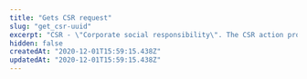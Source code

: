 ```yaml
---
title: "Gets CSR request"
slug: "get_csr-uuid"
excerpt: "CSR - \"Corporate social responsibility\". The CSR action provides specific logic to exchange multiple credentials and presentations with a partner directly. The TRUST&TRACE UI directly supports the answering of a CSR request."
hidden: false
createdAt: "2020-12-01T15:59:15.438Z"
updatedAt: "2020-12-01T15:59:15.438Z"
---
```

